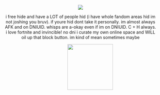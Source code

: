 <p align="center">
<img src="https://media1.tenor.com/m/AhmUZ84-o04AAAAC/lensless-mark-lensless-invincible.gif"> 

  <p align="center">
i free hide and have a LOT of people hid (i have whole fandom areas hid im not joshing you bruv). if youre hid dont take it personally. im almost always AFK and on DNIUID. whisps are a-okay even if im on DNIUID. C + H always. i love fortnite and invincible! no dni i curate my own online space and WILL oil up that block button. im kind of mean sometimes maybe

  <p align="center">
ㅤㅤㅤㅤㅤ<img width="150" height="150" src="https://media.tenor.com/5yHvsREpCTUAAAAj/scrolling-on-phone-mark-grayson.gif">

